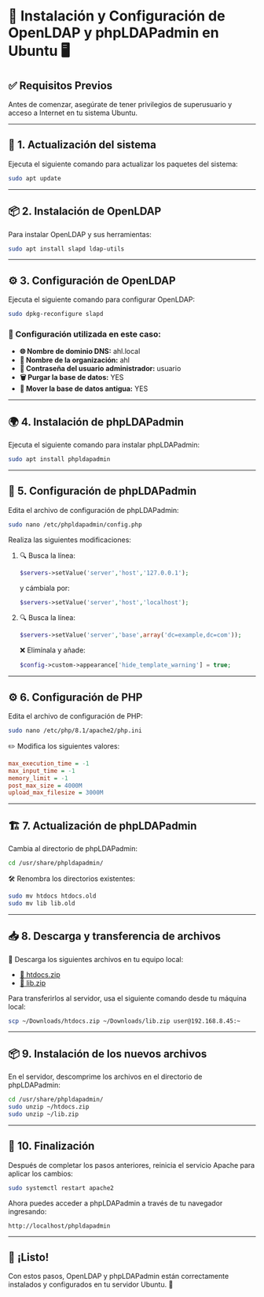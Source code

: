 # 🚀 Instalación y Configuración de OpenLDAP y phpLDAPadmin en Ubuntu 🖥️

## ✅ Requisitos Previos
Antes de comenzar, asegúrate de tener privilegios de superusuario y acceso a Internet en tu sistema Ubuntu.

---

## 🔄 1. Actualización del sistema
Ejecuta el siguiente comando para actualizar los paquetes del sistema:
```sh
sudo apt update
```

---

## 📦 2. Instalación de OpenLDAP
Para instalar OpenLDAP y sus herramientas:
```sh
sudo apt install slapd ldap-utils
```

---

## ⚙️ 3. Configuración de OpenLDAP
Ejecuta el siguiente comando para configurar OpenLDAP:
```sh
sudo dpkg-reconfigure slapd
```

### 🔧 Configuración utilizada en este caso:
- **🌐 Nombre de dominio DNS:** ahl.local
- **🏢 Nombre de la organización:** ahl
- **🔑 Contraseña del usuario administrador:** usuario
- **🗑️ Purgar la base de datos:** YES
- **📂 Mover la base de datos antigua:** YES

---

## 🌍 4. Instalación de phpLDAPadmin
Ejecuta el siguiente comando para instalar phpLDAPadmin:
```sh
sudo apt install phpldapadmin
```

---

## 🔧 5. Configuración de phpLDAPadmin
Edita el archivo de configuración de phpLDAPadmin:
```sh
sudo nano /etc/phpldapadmin/config.php
```

Realiza las siguientes modificaciones:
1. 🔍 Busca la línea:
   ```php
   $servers->setValue('server','host','127.0.0.1');
   ```
   y cámbiala por:
   ```php
   $servers->setValue('server','host','localhost');
   ```
2. 🔍 Busca la línea:
   ```php
   $servers->setValue('server','base',array('dc=example,dc=com'));
   ```
   ❌ Elimínala y añade:
   ```php
   $config->custom->appearance['hide_template_warning'] = true;
   ```

---

## ⚙️ 6. Configuración de PHP
Edita el archivo de configuración de PHP:
```sh
sudo nano /etc/php/8.1/apache2/php.ini
```

✏️ Modifica los siguientes valores:
```ini
max_execution_time = -1
max_input_time = -1
memory_limit = -1
post_max_size = 4000M
upload_max_filesize = 3000M
```

---

## 🏗️ 7. Actualización de phpLDAPadmin
Cambia al directorio de phpLDAPadmin:
```sh
cd /usr/share/phpldapadmin/
```
🛠️ Renombra los directorios existentes:
```sh
sudo mv htdocs htdocs.old
sudo mv lib lib.old
```

---

## 📥 8. Descarga y transferencia de archivos
🔗 Descarga los siguientes archivos en tu equipo local:
- [📂 htdocs.zip](https://drive.google.com/file/d/1KYLHewFJx_Yto2NzmhuFzLdWE5zhLkMW/view)
- [📂 lib.zip](https://drive.google.com/file/d/1o2Ew2mKz_vgQ5tBrhb5qsCDEpp6FNFqi/view)

Para transferirlos al servidor, usa el siguiente comando desde tu máquina local:
```sh
scp ~/Downloads/htdocs.zip ~/Downloads/lib.zip user@192.168.8.45:~
```

---

## 📦 9. Instalación de los nuevos archivos
En el servidor, descomprime los archivos en el directorio de phpLDAPadmin:
```sh
cd /usr/share/phpldapadmin/
sudo unzip ~/htdocs.zip
sudo unzip ~/lib.zip
```

---

## 🔄 10. Finalización
Después de completar los pasos anteriores, reinicia el servicio Apache para aplicar los cambios:
```sh
sudo systemctl restart apache2
```

Ahora puedes acceder a phpLDAPadmin a través de tu navegador ingresando:
```
http://localhost/phpldapadmin
```

---

## 🎉 ¡Listo!
Con estos pasos, OpenLDAP y phpLDAPadmin están correctamente instalados y configurados en tu servidor Ubuntu. 🚀
